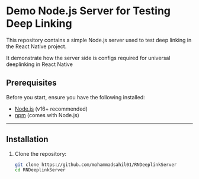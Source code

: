 # Demo Node.js Server for Testing Deep Linking

This repository contains a simple Node.js server used to test deep linking in the React Native project.

It demonstrate how the server side is configs required for universal deeplinking in React Native

## Prerequisites

Before you start, ensure you have the following installed:

- [Node.js](https://nodejs.org/) (v16+ recommended)
- [npm](https://www.npmjs.com/) (comes with Node.js)

---

## Installation

1. Clone the repository:

   ```bash
   git clone https://github.com/mohammadsahil01/RNDeeplinkServer
   cd RNDeeplinkServer
